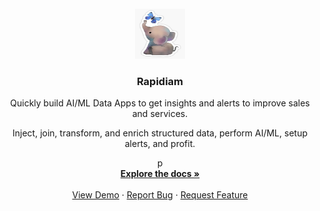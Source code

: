

<div id="top"></div>

<!-- PROJECT LOGO -->
<br />
<div align="center">
  <a href="https://github.com/rebataur/rapidiam">
    <img src="images/logo.png" alt="Logo" width="80" height="80">
  </a>

  <h3 align="center">Rapidiam</h3>

  <p align="center">       
 Quickly build AI/ML Data Apps to get insights and alerts to improve sales and services.
  </p>
  <p>Inject, join, transform, and enrich structured data, perform AI/ML, setup alerts, and profit.</p>p
    <br />
    <a href="https://github.com/rebataur/rapidiam"><strong>Explore the docs »</strong></a>
    <br />
    <br />
    <a href="https://github.com/rebataur/rapidiam">View Demo</a>
    ·
    <a href="https://github.com/rebataur/rapidiam/issues">Report Bug</a>
    ·
    <a href="https://github.com/rebataur/rapidiam/issues">Request Feature</a>
  </p>
</div>
